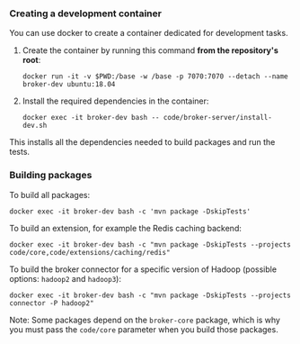 ### Creating a development container

You can use docker to create a container dedicated for development tasks.

1. Create the container by running this command **from the repository's root**:

   ```shell
   docker run -it -v $PWD:/base -w /base -p 7070:7070 --detach --name broker-dev ubuntu:18.04
   ```

2. Install the required dependencies in the container:

   ```shell
   docker exec -it broker-dev bash -- code/broker-server/install-dev.sh
   ```

This installs all the dependencies needed to build packages and run the tests.

### Building packages

To build all packages:

```shell
docker exec -it broker-dev bash -c 'mvn package -DskipTests'
```

To build an extension, for example the Redis caching backend:

```shell
docker exec -it broker-dev bash -c "mvn package -DskipTests --projects code/core,code/extensions/caching/redis"
```

To build the broker connector for a specific version of Hadoop (possible options: `hadoop2` and `hadoop3`):

```shell
docker exec -it broker-dev bash -c "mvn package -DskipTests --projects connector -P hadoop2"
```

Note: Some packages depend on the `broker-core` package, which is why you must pass the `code/core` parameter
when you build those packages.